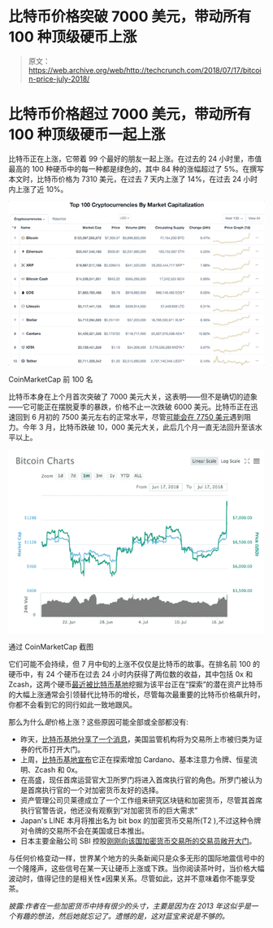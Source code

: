 # 比特币价格突破 7000 美元，带动所有 100 种顶级硬币上涨 

> 原文：<https://web.archive.org/web/http://techcrunch.com/2018/07/17/bitcoin-price-july-2018/>

# 比特币价格超过 7000 美元，带动所有 100 种顶级硬币一起上涨

比特币正在上涨，它带着 99 个最好的朋友一起上涨。在过去的 24 小时里，市值最高的 100 种硬币中的每一种都是绿色的，其中 84 种的涨幅超过了 5%。在撰写本文时，比特币价格为 7310 美元，在过去 7 天内上涨了 14%，在过去 24 小时内上涨了近 10%。

![](img/4914a0109576e321dfa7d9409446fade.png)

CoinMarketCap 前 100 名

比特币本身在上个月首次突破了 7000 美元大关，这表明——但不是确切的迹象——它可能正在摆脱夏季的暴跌，价格不止一次跌破 6000 美元。比特币正在迅速回到 6 月初的 7500 美元左右的正常水平，尽管[可能会在 7750 美元](https://web.archive.org/web/20230202184448/https://cointelegraph.com/news/bitcoin-ethereum-ripple-bitcoin-cash-eos-litecoin-cardano-stellar-iota-tron-price-analysis-july-16)遇到阻力。今年 3 月，比特币跌破 10，000 美元大关，此后几个月一直无法回升至该水平以上。

![](img/36e4547913245640fa39a21937dd6330.png)

通过 CoinMarketCap 截图

它们可能不会持续，但 7 月中旬的上涨不仅仅是比特币的故事。在排名前 100 的硬币中，有 24 个硬币在过去 24 小时内获得了两位数的收益，其中包括 0x 和 Zcash，这两个硬币[最近被比特币基地](https://web.archive.org/web/20230202184448/https://techcrunch.com/2018/07/13/coinbase-teases-several-new-cryptocurrency-assets-that-its-exploring-support-for/)挖掘为该平台正在“探索”的潜在资产比特币的大幅上涨通常会引领替代比特币的增长，尽管每次最重要的比特币价格飙升时，你都不会看到它的同行如此一致地跟风。

那么为什么*是*价格上涨？这些原因可能全部或全部都没有:

*   昨天，[比特币基地分享了一个消息](https://web.archive.org/web/20230202184448/https://techcrunch.com/2018/07/16/coinbase-reportedly-gets-approval-from-u-s-regulators-to-start-listing-tokenized-securities/)，美国监管机构将为交易所上市被归类为证券的代币打开大门。
*   上周，[比特币基地宣布](https://web.archive.org/web/20230202184448/https://techcrunch.com/2018/07/13/coinbase-teases-several-new-cryptocurrency-assets-that-its-exploring-support-for/)它正在探索增加 Cardano、基本注意力令牌、恒星流明、Zcash 和 0x。
*   在高盛，现任首席运营官大卫所罗门将进入首席执行官的角色。所罗门被认为是首席执行官的一个对加密货币友好的选择。
*   资产管理公司贝莱德成立了一个工作组来研究区块链和加密货币，尽管其首席执行官警告说，他还没有观察到“对加密货币的巨大需求”
*   Japan's LINE 本月将推出名为 bit box 的加密货币交易所(T2 ),不过这种令牌对令牌的交易所不会在美国或日本推出。
*   日本主要金融公司 SBI 控股[刚刚向该国加密货币交易所的交易员敞开大门](https://web.archive.org/web/20230202184448/https://www.coindesk.com/worlds-first-bank-backed-crypto-exchange-finally-opens-to-the-public/)。

与任何价格变动一样，世界某个地方的头条新闻只是众多无形的国际地震信号中的一个隆隆声，这些信号在某一天让硬币上涨或下跌。当你阅读茶叶时，当价格大幅波动时，值得记住的是相关性≠因果关系。尽管如此，这并不意味着你不能享受茶。

*披露:作者在一些加密货币中持有很少的头寸，主要是因为在 2013 年这似乎是一个有趣的想法，然后她就忘记了。遗憾的是，这对蓝宝来说是不够的。*